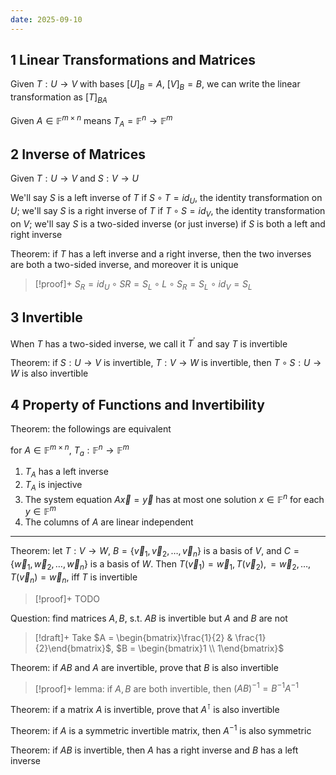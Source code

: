 ```yaml
---
date: 2025-09-10
---
```

## 1 Linear Transformations and Matrices

Given $T : U \to V$ with bases $[U]_{B} = A$, $[V]_{B} = B$, we can write the linear transformation as $[T]_{BA}$

Given $A \in \mathbb{F}^{m \times n}$ means $T_{A} = \mathbb{F}^n \to \mathbb{F}^m$

## 2 Inverse of Matrices

Given $T: U \to V$ and $S : V \to U$

We'll say $S$ is a left inverse of $T$ if $S \circ T = id_{U}$, the identity transformation on $U$; we'll say $S$ is a right inverse of $T$ if $T \circ S = id_{V}$, the identity transformation on $V$; we'll say $S$ is a two-sided inverse (or just inverse) if $S$ is both a left and right inverse

Theorem: if $T$ has a left inverse and a right inverse, then the two inverses are both a two-sided inverse, and moreover it is unique

> [!proof]+
> $S_{R} = id_{U} \circ S{R} = S_{L} \circ L \circ S_{R} = S_{L} \circ id_{V} = S_{L}$

## 3 Invertible

When $T$ has a two-sided inverse, we call it $T^{\prime}$ and say $T$ is invertible

Theorem: if $S : U \to V$ is invertible, $T : V \to W$ is invertible, then $T \circ S : U \to W$ is also invertible

## 4 Property of Functions and Invertibility

Theorem: the followings are equivalent

for $A \in \mathbb{F}^{m \times n}$, $T_{a} : \mathbb{F}^n \to \mathbb{F}^m$

1. $T_{A}$ has a left inverse
2. $T_{A}$ is injective
3. The system equation $A \vec{x} = \vec{y}$ has at most one solution $x \in \mathbb{F}^n$ for each $y \in \mathbb{F}^m$
4. The columns of $A$ are linear independent

---

Theorem: let $T : V \to W$, $B = \{\vec{v}_{1}, \vec{v}_{2}, \dots, \vec{v}_{n}\}$ is a basis of $V$, and $C = \{\vec{w}_{1}, \vec{w}_{2}, \dots, \vec{w}_{n}\}$ is a basis of $W$. Then $T(\vec{v}_{1}) = \vec{w}_{1}, T(\vec{v}_{2}), = \vec{w}_{2}, \dots, T(\vec{v}_{n}) = \vec{w}_{n}$, iff $T$ is invertible

> [!proof]+
> TODO

Question: find matrices $A, B$, s.t. $AB$ is invertible but $A$ and $B$ are not

> [!draft]+
> Take $A = \begin{bmatrix}\frac{1}{2} & \frac{1}{2}\end{bmatrix}$, $B = \begin{bmatrix}1 \\ 1\end{bmatrix}$

Theorem: if $AB$ and $A$ are invertible, prove that $B$ is also invertible

> [!proof]+
> lemma: if $A, B$ are both invertible, then $(AB)^{-1} = B^{-1}A^{-1}$

Theorem: if a matrix $A$ is invertible, prove that $A^{\intercal}$ is also invertible

Theorem: if $A$ is a symmetric invertible matrix, then $A^{-1}$ is also symmetric

Theorem: if $AB$ is invertible, then $A$ has a right inverse and $B$ has a left inverse
